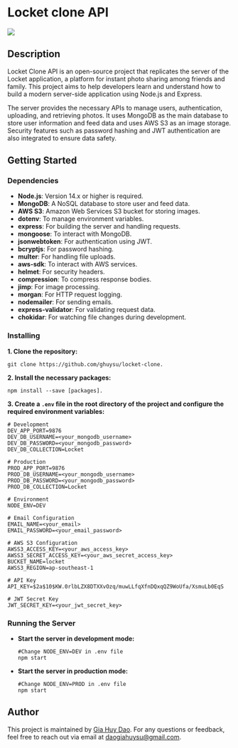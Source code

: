 
# Locket clone API
![](https://ineqe.com/wp-content/uploads/2022/02/locket_app_icon-1024x1024.png)
## Description
Locket Clone API is an open-source project that replicates the server of the Locket application, a platform for instant photo sharing among friends and family. This project aims to help developers learn and understand how to build a modern server-side application using Node.js and Express.

The server provides the necessary APIs to manage users, authentication, uploading, and retrieving photos. It uses MongoDB as the main database to store user information and feed data and uses AWS S3 as an image storage. Security features such as password hashing and JWT authentication are also integrated to ensure data safety.

## Getting Started
### Dependencies
- **Node.js**: Version 14.x or higher is required.
- **MongoDB**: A NoSQL database to store user and feed data.
- **AWS S3**: Amazon Web Services S3 bucket for storing images.
- **dotenv**: To manage environment variables.
- **express**: For building the server and handling requests.
- **mongoose**: To interact with MongoDB.
- **jsonwebtoken**: For authentication using JWT.
- **bcryptjs**: For password hashing.
- **multer**: For handling file uploads.
- **aws-sdk**: To interact with AWS services.
- **helmet**: For security headers.
- **compression**: To compress response bodies.
- **jimp**: For image processing.
- **morgan**: For HTTP request logging.
- **nodemailer**: For sending emails.
- **express-validator**: For validating request data.
- **chokidar**: For watching file changes during development.
### Installing
**1. Clone the repository:** 
```
git clone https://github.com/ghuysu/locket-clone.
```

**2. Install the necessary packages:**
```
npm install --save [packages].
```

**3. Create a `.env` file in the root directory of the project and configure the required environment variables:**

```env
# Development
DEV_APP_PORT=9876
DEV_DB_USERNAME=<your_mongodb_username>
DEV_DB_PASSWORD=<your_mongodb_password>
DEV_DB_COLLECTION=Locket

# Production
PROD_APP_PORT=9876
PROD_DB_USERNAME=<your_mongodb_username>
PROD_DB_PASSWORD=<your_mongodb_password>
PROD_DB_COLLECTION=Locket

# Environment
NODE_ENV=DEV

# Email Configuration
EMAIL_NAME=<your_email>
EMAIL_PASSWORD=<your_email_password>

# AWS S3 Configuration
AWSS3_ACCESS_KEY=<your_aws_access_key>
AWSS3_SECRET_ACCESS_KEY=<your_aws_secret_access_key>
BUCKET_NAME=locket
AWSS3_REGION=ap-southeast-1

# API Key
API_KEY=$2a$10$KW.0rlbLZX8DTXXvOzq/muwLLfqXfnDQxqQZ9WoUfa/XsmuLb0EqS

# JWT Secret Key
JWT_SECRET_KEY=<your_jwt_secret_key>
```

### Running the Server
- **Start the server in development mode:**
    ```
    #Change NODE_ENV=DEV in .env file
    npm start
    ```
- **Start the server in production mode:**
    ```
    #Change NODE_ENV=PROD in .env file
    npm start
    ```

## Author
This project is maintained by [Gia Huy Dao](https://www.facebook.com/ghuy.1011). For any questions or feedback, feel free to reach out via email at [daogiahuysu@gmail.com](mailto:daogiahuysu@gmail.com).
